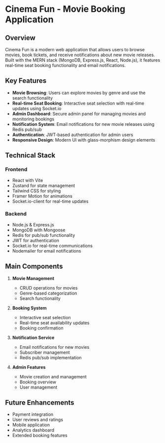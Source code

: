 # Cinema Fun - Movie Booking Application

## Overview
Cinema Fun is a modern web application that allows users to browse movies, book tickets, and receive notifications about new movie releases. Built with the MERN stack (MongoDB, Express.js, React, Node.js), it features real-time seat booking functionality and email notifications.

## Key Features
- **Movie Browsing**: Users can explore movies by genre and use the search functionality
- **Real-time Seat Booking**: Interactive seat selection with real-time updates using Socket.io
- **Admin Dashboard**: Secure admin panel for managing movies and monitoring bookings
- **Notification System**: Email notifications for new movie releases using Redis pub/sub
- **Authentication**: JWT-based authentication for admin users
- **Responsive Design**: Modern UI with glass-morphism design elements

## Technical Stack
### Frontend
- React with Vite
- Zustand for state management
- Tailwind CSS for styling
- Framer Motion for animations
- Socket.io-client for real-time updates

### Backend
- Node.js & Express.js
- MongoDB with Mongoose
- Redis for pub/sub functionality
- JWT for authentication
- Socket.io for real-time communications
- Nodemailer for email notifications

## Main Components
1. **Movie Management**
   - CRUD operations for movies
   - Genre-based categorization
   - Search functionality

2. **Booking System**
   - Interactive seat selection
   - Real-time seat availability updates
   - Booking confirmation

3. **Notification Service**
   - Email notifications for new movies
   - Subscriber management
   - Redis pub/sub implementation

4. **Admin Features**
   - Movie creation and management
   - Booking overview
   - User management

## Future Enhancements
- Payment integration
- User reviews and ratings
- Mobile application
- Analytics dashboard
- Extended booking features

